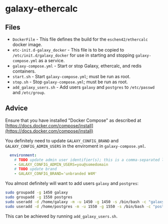 # galaxy-ethercalc
## Files
- `DockerFile` - This file defines the build for the `eschen42/ethercalc` docker image.
- `etc-init.d-galaxy_docker` - This file is to be copied to `/etc/init.d/galaxy_docker` for use in starting and stopping `galaxy-compose.yml` as a service.
- `galaxy-compose.yml` - Start or stop Galaxy, ethercalc, and redis containers.
- `start.sh` - Start `galaxy-compose.yml`; must be run as root.
- `stop.sh` -  Stop  `galaxy-compose.yml`; must be run as root.
- `add_galaxy_users.sh` - Add users `galaxy` and `postgres` to `/etc/passwd` and `/etc/group`.
## Advice
Ensure that you have installed "Docker Compose" as described at
[https://docs.docker.com/compose/install](https://docs.docker.com/compose/install)

You definitely need to update `GALAXY_CONFIG_BRAND` and `GALAXY_CONFIG_ADMIN_USERS` in the enviroment in `galaxy-compose.yml`.
```yml
  environment:
    # TODO update admin user identifier(s); this is a comma-separated list
    - GALAXY_CONFIG_ADMIN_USERS=you@somedomain
    # TODO update brand
    - GALAXY_CONFIG_BRAND='unbranded W4M'

```

You almost definitely will want to add users `galaxy` and `postgres`:
```bash
sudo groupadd -g 1450 galaxy
sudo groupadd -g 1550 postgres
sudo useradd -d /home/galaxy -m -u 1450 -g 1450 -s /bin/bash -c "galaxy user within docker" galaxy
sudo useradd -d /home/postgres -m -u 1550 -g 1550 -s /bin/bash -c "postgres user within docker" postgres
```
This can be achieved by running `add_galaxy_users.sh`.
